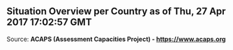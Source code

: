 ## Situation Overview per Country as of Thu, 27 Apr 2017 17:02:57 GMT

Source: **ACAPS (Assessment Capacities Project) - https://www.acaps.org**